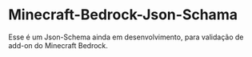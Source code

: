 # Minecraft-Bedrock-Json-Schama
Esse é um Json-Schema ainda em desenvolvimento, para validação de add-on do Minecraft Bedrock.
